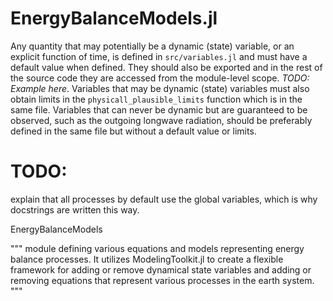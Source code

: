 # EnergyBalanceModels.jl

Any quantity that may potentially be a dynamic (state) variable, or an explicit function of time, is defined in `src/variables.jl` and must have a default value when defined. They should also be exported and in the rest of the source code they are accessed from the module-level scope. _TODO: Example here_.
Variables that may be dynamic (state) variables must also obtain limits in the `physicall_plausible_limits` function which is in the same file.
Variables that can never be dynamic but are guaranteed to be observed, such as the outgoing longwave radiation, should be preferably defined in the same file but without a default value or limits.

# TODO:
explain that all processes by default use the global variables,
which is why docstrings are written this way.

EnergyBalanceModels

"""
module defining various equations and models representing energy balance
processes. It utilizes ModelingToolkit.jl to create a flexible framework
for adding or remove dynamical state variables and adding or removing
equations that represent various processes in the earth system.
"""
